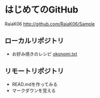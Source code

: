 # はじめてのGitHub
RaiaK06
http://github.com/RaiaK06/Sample

## ローカルリポジトリ

* お好み焼きのレシピ
   [okonomi.txt](okonomi.txt)

## リモートリポジトリ

* READ.mdを作ってみる
* マークダウンを覚える